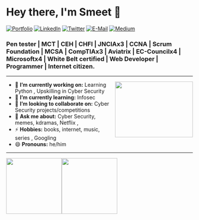 <h1 align="left"> Hey there, I'm Smeet 👋 </h1>

<p align="left">
   <a href="https://mehtasmeet.com/"><img alt="Portfolio" src="https://img.shields.io/badge/-mehtasmeet.com-black?style=flat-square&logo=squarespace&logoColor=white&link=https://mehtasmeet.com/"></a>
   <a href="https://www.linkedin.com/in/smeetmehta/"><img alt="LinkedIn" src="https://img.shields.io/badge/-smeetmehta-black?style=flat-square&logo=Linkedin&logoColor=white&link=https://www.linkedin.com/in/smeetmehta/"></a>
   <a href="https://twitter.com/pancholiurvish"><img alt="Twitter" src="https://img.shields.io/badge/-@pancholiurvish-black?style=flat-square&logo=twitter&logoColor=white&link=https://twitter.com/pancholiurvish"></a>
   <a href="mailto:info@urvishpancholi.com"><img alt="E-Mail" src="https://img.shields.io/badge/-info@urvishpancholi.com-black?style=flat-square&logo=Gmail&logoColor=white&link=mailto:info@urvishpancholi.com"></a>
   <a href="https://medium.com/@pancholiurvish"><img alt="Medium" src="https://img.shields.io/badge/-@pancholiurvish-03a57a?style=flat-square&color=000000&labelColor=000000&logo=Medium&link=https://medium.com/@pancholiurvish"></a>
   
</p>

<h3 align="left">   Pen tester | MCT | CEH | CHFI | JNCIAx3 | CCNA | Scrum Foundation | MCSA | CompTIAx3 | Aviatrix | EC-Councilx4 | Microsoftx4 | White Belt certified | Web Developer | Programmer | Internet citizen. </h3>

---

<!-- credits for gif https://gph.is/2pYEMXc -->
<img align="right" height="150" width="210" src="giphy.gif"> 

- 🔭 **I’m currently working on:** Learning Python , Upskilling in Cyber Security 
- 🌱 **I’m currently learning:** Infosec
- 👯 **I’m looking to collaborate on:** Cyber Security projects/competitions
- 💬 **Ask me about:** Cyber Security, memes, kdramas, Netflix , 
- ⚡ **Hobbies:** books, internet, music, series , Googling
- 😄 **Pronouns:** he/him

---

<a href="https://dewith.co/"><img height="150px" src="https://github-readme-stats.vercel.app/api?username=dewith&show_icons=true&hide_title=true&hide_border=true&theme=graywhite" /><img height="150px" src="https://github-readme-stats.vercel.app/api/top-langs/?username=dewith&show_icons=true&layout=compact&langs_count=6&hide_title=true&hide_border=true&theme=graywhite" /></a>


